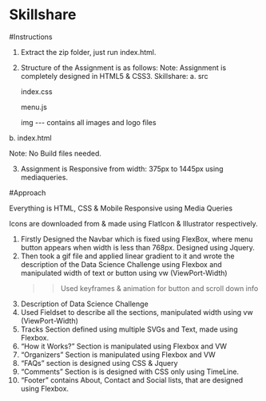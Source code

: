 # Skillshare

#Instructions

1.	Extract the zip folder, just run index.html.
2.	Structure of the Assignment is as follows:
Note: Assignment is completely designed in HTML5 & CSS3.
Skillshare:
a.	src

    index.css
    
    menu.js
    
    img --- contains all images and logo files
    
b.	index.html

Note:	 No Build files needed.

3.	Assignment is Responsive from width: 375px to 1445px using mediaqueries.


#Approach

Everything is HTML, CSS & Mobile Responsive using Media Queries

Icons are downloaded from & made using FlatIcon & Illustrator respectively.

1.	Firstly Designed the Navbar which is fixed using FlexBox, where menu button appears when width is less than 768px. Designed using Jquery.
2.	Then took a gif file and applied linear gradient to it and wrote the description of the Data Science Challenge using Flexbox and manipulated width of text or button using vw (ViewPort-Width)
     >> Used keyframes & animation for button and scroll down info
3.	Description of Data Science Challenge
4.	Used Fieldset to describe all the sections, manipulated width using vw (ViewPort-Width)
5.	Tracks Section defined using multiple SVGs and Text, made using Flexbox.
6.	“How it Works?” Section is manipulated using Flexbox and VW
7.	“Organizers” Section is manipulated using Flexbox and VW
8.	“FAQs” section is designed using CSS & Jquery
9.	“Comments” Section is is designed with CSS only using TimeLine.
10.	“Footer” contains About, Contact and Social lists, that are designed using Flexbox.
